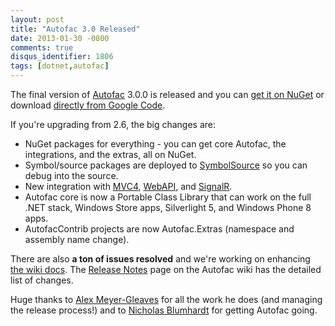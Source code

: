 ```yaml
---
layout: post
title: "Autofac 3.0 Released"
date: 2013-01-30 -0800
comments: true
disqus_identifier: 1806
tags: [dotnet,autofac]
---
```

The final version of [Autofac](https://autofac.googlecode.com) 3.0.0 is
released and you can [get it on
NuGet](https://nuget.org/packages/Autofac) or download [directly from
Google Code](https://code.google.com/p/autofac/downloads/list).

If you're upgrading from 2.6, the big changes are:

-   NuGet packages for everything - you can get core Autofac, the
    integrations, and the extras, all on NuGet.
-   Symbol/source packages are deployed to
    [SymbolSource](http://www.symbolsource.org/Public) so you can debug
    into the source.
-   New integration with
    [MVC4](https://nuget.org/packages/Autofac.Mvc4),
    [WebAPI](https://nuget.org/packages/Autofac.WebApi), and
    [SignalR](https://nuget.org/packages/Autofac.SignalR).
-   Autofac core is now a Portable Class Library that can work on the
    full .NET stack, Windows Store apps, Silverlight 5, and Windows
    Phone 8 apps.
-   AutofacContrib projects are now Autofac.Extras (namespace and
    assembly name change).

There are also **a ton of issues resolved** and we're working on
enhancing [the wiki docs](https://code.google.com/p/autofac/wiki/). The
[Release Notes](https://code.google.com/p/autofac/wiki/ReleaseNotes)
page on the Autofac wiki has the detailed list of changes.

Huge thanks to [Alex Meyer-Gleaves](http://alexmg.com/) for all the work
he does (and managing the release process!) and to [Nicholas
Blumhardt](http://nblumhardt.com/) for getting Autofac going.
